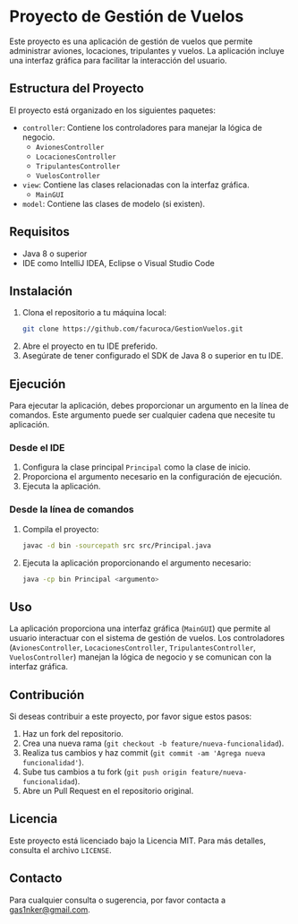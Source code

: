 # Proyecto de Gestión de Vuelos

Este proyecto es una aplicación de gestión de vuelos que permite administrar aviones, locaciones, tripulantes y vuelos. La aplicación incluye una interfaz gráfica para facilitar la interacción del usuario.

## Estructura del Proyecto

El proyecto está organizado en los siguientes paquetes:

- `controller`: Contiene los controladores para manejar la lógica de negocio.
  - `AvionesController`
  - `LocacionesController`
  - `TripulantesController`
  - `VuelosController`
- `view`: Contiene las clases relacionadas con la interfaz gráfica.
  - `MainGUI`
- `model`: Contiene las clases de modelo (si existen).

## Requisitos

- Java 8 o superior
- IDE como IntelliJ IDEA, Eclipse o Visual Studio Code

## Instalación

1. Clona el repositorio a tu máquina local:
    ```sh
    git clone https://github.com/facuroca/GestionVuelos.git
    ```
2. Abre el proyecto en tu IDE preferido.
3. Asegúrate de tener configurado el SDK de Java 8 o superior en tu IDE.

## Ejecución

Para ejecutar la aplicación, debes proporcionar un argumento en la línea de comandos. Este argumento puede ser cualquier cadena que necesite tu aplicación.

### Desde el IDE

1. Configura la clase principal `Principal` como la clase de inicio.
2. Proporciona el argumento necesario en la configuración de ejecución.
3. Ejecuta la aplicación.

### Desde la línea de comandos

1. Compila el proyecto:
    ```sh
    javac -d bin -sourcepath src src/Principal.java
    ```
2. Ejecuta la aplicación proporcionando el argumento necesario:
    ```sh
    java -cp bin Principal <argumento>
    ```

## Uso

La aplicación proporciona una interfaz gráfica (`MainGUI`) que permite al usuario interactuar con el sistema de gestión de vuelos. Los controladores (`AvionesController`, `LocacionesController`, `TripulantesController`, `VuelosController`) manejan la lógica de negocio y se comunican con la interfaz gráfica.

## Contribución

Si deseas contribuir a este proyecto, por favor sigue estos pasos:

1. Haz un fork del repositorio.
2. Crea una nueva rama (`git checkout -b feature/nueva-funcionalidad`).
3. Realiza tus cambios y haz commit (`git commit -am 'Agrega nueva funcionalidad'`).
4. Sube tus cambios a tu fork (`git push origin feature/nueva-funcionalidad`).
5. Abre un Pull Request en el repositorio original.

## Licencia

Este proyecto está licenciado bajo la Licencia MIT. Para más detalles, consulta el archivo `LICENSE`.

## Contacto

Para cualquier consulta o sugerencia, por favor contacta a [gas1nker@gmail.com](mailto:gas1nker@gmail.com).